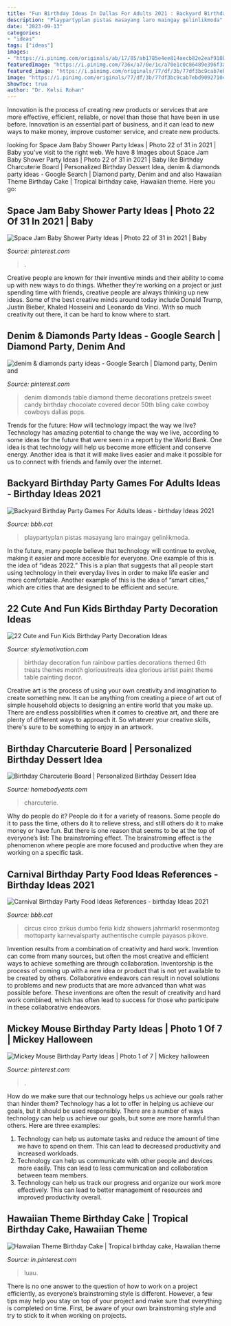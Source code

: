 ```yaml
---
title: "Fun Birthday Ideas In Dallas For Adults 2021 : Backyard Birthday Party Games For Adults Ideas"
description: "Playpartyplan pistas masayang laro maingay gelinlikmoda"
date: "2023-09-13"
categories:
- "ideas"
tags: ["ideas"]
images:
- "https://i.pinimg.com/originals/ab/17/85/ab1785e4ee814aecb82e2eaf910bb9a1.jpg"
featuredImage: "https://i.pinimg.com/736x/a7/0e/1c/a70e1c0c86489e396f3a9aee6463d8f5.jpg"
featured_image: "https://i.pinimg.com/originals/77/df/3b/77df3bc9cab7ebd9092710c6faabae1e.jpg"
image: "https://i.pinimg.com/originals/77/df/3b/77df3bc9cab7ebd9092710c6faabae1e.jpg"
ShowToc: true
author: "Dr. Kelsi Rohan"
---
```



Innovation is the process of creating new products or services that are more effective, efficient, reliable, or novel than those that have been in use before. Innovation is an essential part of business, and it can lead to new ways to make money, improve customer service, and create new products.

	

		
looking for Space Jam Baby Shower Party Ideas | Photo 22 of 31 in 2021 | Baby you've visit to the right web. We have 8 Images about Space Jam Baby Shower Party Ideas | Photo 22 of 31 in 2021 | Baby like Birthday Charcuterie Board | Personalized Birthday Dessert Idea, denim &amp; diamonds party ideas - Google Search | Diamond party, Denim and and also Hawaiian Theme Birthday Cake | Tropical birthday cake, Hawaiian theme. Here you go:
		
    
## Space Jam Baby Shower Party Ideas | Photo 22 Of 31 In 2021 | Baby

<img loading=lazy src="https://i.pinimg.com/originals/0b/7e/d1/0b7ed15c18d4b41dca01c517c11ce9b0.jpg" onerror="this.onerror=null;this.src='https://tse3.mm.bing.net/th?id=OIP.yHCTlgIwMSfuNbxbEPk6owHaJ4&amp;pid=15.1';" alt="Space Jam Baby Shower Party Ideas | Photo 22 of 31 in 2021 | Baby">

_Source: pinterest.com_

>. 

	

Creative people are known for their inventive minds and their ability to come up with new ways to do things. Whether they’re working on a project or just spending time with friends, creative people are always thinking up new ideas. Some of the best creative minds around today include Donald Trump, Justin Bieber, Khaled Hosseini and Leonardo da Vinci. With so much creativity out there, it can be hard to know where to start.

    
## Denim &amp; Diamonds Party Ideas - Google Search | Diamond Party, Denim And

<img loading=lazy src="https://i.pinimg.com/736x/5d/86/f8/5d86f8179604d904c552f1c4cdb58ba0.jpg" onerror="this.onerror=null;this.src='https://tse4.mm.bing.net/th?id=OIP.3uzDyRcEb7Gpf2zhHPQx7wHaLH&amp;pid=15.1';" alt="denim &amp; diamonds party ideas - Google Search | Diamond party, Denim and">

_Source: pinterest.com_

>denim diamonds table diamond theme decorations pretzels sweet candy birthday chocolate covered decor 50th bling cake cowboy cowboys dallas pops. 

	

Trends for the future: How will technology impact the way we live?
Technology has amazing potential to change the way we live, according to some ideas for the future that were seen in a report by the World Bank. One idea is that technology will help us become more efficient and conserve energy. Another idea is that it will make lives easier and make it possible for us to connect with friends and family over the internet.

    
## Backyard Birthday Party Games For Adults Ideas - Birthday Ideas 2021

<img loading=lazy src="https://i.pinimg.com/originals/ab/17/85/ab1785e4ee814aecb82e2eaf910bb9a1.jpg" onerror="this.onerror=null;this.src='https://tse4.mm.bing.net/th?id=OIP.mKgaIlgXitu0Es7OrobEdwHaLH&amp;pid=15.1';" alt="Backyard Birthday Party Games For Adults Ideas - birthday Ideas 2021">

_Source: bbb.cat_

>playpartyplan pistas masayang laro maingay gelinlikmoda. 

	

In the future, many people believe that technology will continue to evolve, making it easier and more accesible for everyone. One example of this is the idea of “ideas 2022.” This is a plan that suggests that all people start using technology in their everyday lives in order to make life easier and more comfortable. Another example of this is the idea of “smart cities,” which are cities that are designed to be efficient and secure.

    
## 22 Cute And Fun Kids Birthday Party Decoration Ideas

<img loading=lazy src="https://www.stylemotivation.com/wp-content/uploads/2013/09/23-Cute-and-Fun-Kids-Birthday-Party-Decoration-Ideas-21-620x1573.jpg" onerror="this.onerror=null;this.src='https://tse2.mm.bing.net/th?id=OIP.nD64SSWuVtxzkXcyTpcwWAHaSy&amp;pid=15.1';" alt="22 Cute and Fun Kids Birthday Party Decoration Ideas">

_Source: stylemotivation.com_

>birthday decoration fun rainbow parties decorations themed 6th treats themes month glorioustreats idea glorious artist paint theme table painting decor. 

	

Creative art is the process of using your own creativity and imagination to create something new. It can be anything from creating a piece of art out of simple household objects to designing an entire world that you make up. There are endless possibilities when it comes to creative art, and there are plenty of different ways to approach it. So whatever your creative skills, there's sure to be something to enjoy in an artwork.

    
## Birthday Charcuterie Board | Personalized Birthday Dessert Idea

<img loading=lazy src="https://homebodyeats.com/wp-content/uploads/2021/02/birthday-treats-for-adults-1.png" onerror="this.onerror=null;this.src='https://tse2.mm.bing.net/th?id=OIP.xxNzKNGuvok-3lXI5PgYfQHaLH&amp;pid=15.1';" alt="Birthday Charcuterie Board | Personalized Birthday Dessert Idea">

_Source: homebodyeats.com_

>charcuterie. 

	

Why do people do it?
People do it for a variety of reasons. Some people do it to pass the time, others do it to relieve stress, and still others do it to make money or have fun. But there is one reason that seems to be at the top of everyone’s list: The brainstroming effect. The brainstroming effect is the phenomenon where people are more focused and productive when they are working on a specific task.

    
## Carnival Birthday Party Food Ideas References - Birthday Ideas 2021

<img loading=lazy src="https://i.pinimg.com/originals/77/df/3b/77df3bc9cab7ebd9092710c6faabae1e.jpg" onerror="this.onerror=null;this.src='https://tse1.mm.bing.net/th?id=OIP.q13S8Ar_j8tO8vZDBf4JdwHaJ4&amp;pid=15.1';" alt="Carnival Birthday Party Food Ideas References - birthday Ideas 2021">

_Source: bbb.cat_

>circus circo zirkus dumbo feria kidz showers jahrmarkt rosenmontag mottoparty karnevalsparty authentische cumple payasos pikove. 

	

Invention results from a combination of creativity and hard work.
Invention can come from many sources, but often the most creative and efficient ways to achieve something are through collaboration. Inventorship is the process of coming up with a new idea or product that is not yet available to be created by others. Collaborative endeavors can result in novel solutions to problems and new products that are more advanced than what was possible before. These inventions are often the result of creativity and hard work combined, which has often lead to success for those who participate in these collaborative endeavors.

    
## Mickey Mouse Birthday Party Ideas | Photo 1 Of 7 | Mickey Halloween

<img loading=lazy src="https://i.pinimg.com/originals/52/25/67/522567164236723296b777fb06010cd8.jpg" onerror="this.onerror=null;this.src='https://tse4.mm.bing.net/th?id=OIP.m2OXvjxMecpoH0qyt7Af3wHaJ4&amp;pid=15.1';" alt="Mickey Mouse Birthday Party Ideas | Photo 1 of 7 | Mickey halloween">

_Source: pinterest.com_

>. 

	

How do we make sure that our technology helps us achieve our goals rather than hinder them?
Technology has a lot to offer in helping us achieve our goals, but it should be used responsibly. There are a number of ways technology can help us achieve our goals, but some are more harmful than others. Here are three examples: 
1. Technology can help us automate tasks and reduce the amount of time we have to spend on them. This can lead to decreased productivity and increased workloads. 
2. Technology can help us communicate with other people and devices more easily. This can lead to less communication and collaboration between team members. 
3. Technology can help us track our progress and organize our work more effectively. This can lead to better management of resources and improved productivity overall.

    
## Hawaiian Theme Birthday Cake | Tropical Birthday Cake, Hawaiian Theme

<img loading=lazy src="https://i.pinimg.com/736x/a7/0e/1c/a70e1c0c86489e396f3a9aee6463d8f5.jpg" onerror="this.onerror=null;this.src='https://tse1.mm.bing.net/th?id=OIP.r0FyWXnieCzc47SiRDgyhgHaJ4&amp;pid=15.1';" alt="Hawaiian Theme Birthday Cake | Tropical birthday cake, Hawaiian theme">

_Source: in.pinterest.com_

>luau. 

	

There is no one answer to the question of how to work on a project efficiently, as everyone’s brainstroming style is different. However, a few tips may help you stay on top of your project and make sure that everything is completed on time. First, be aware of your own brainstroming style and try to stick to it when working on projects.

